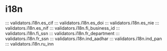 # i18n

::: validators.i18n.es_cif
::: validators.i18n.es_doi
::: validators.i18n.es_nie
::: validators.i18n.es_nif
::: validators.i18n.fi_business_id
::: validators.i18n.fi_ssn
::: validators.i18n.fr_department
::: validators.i18n.fr_ssn
::: validators.i18n.ind_aadhar
::: validators.i18n.ind_pan
::: validators.i18n.ru_inn
